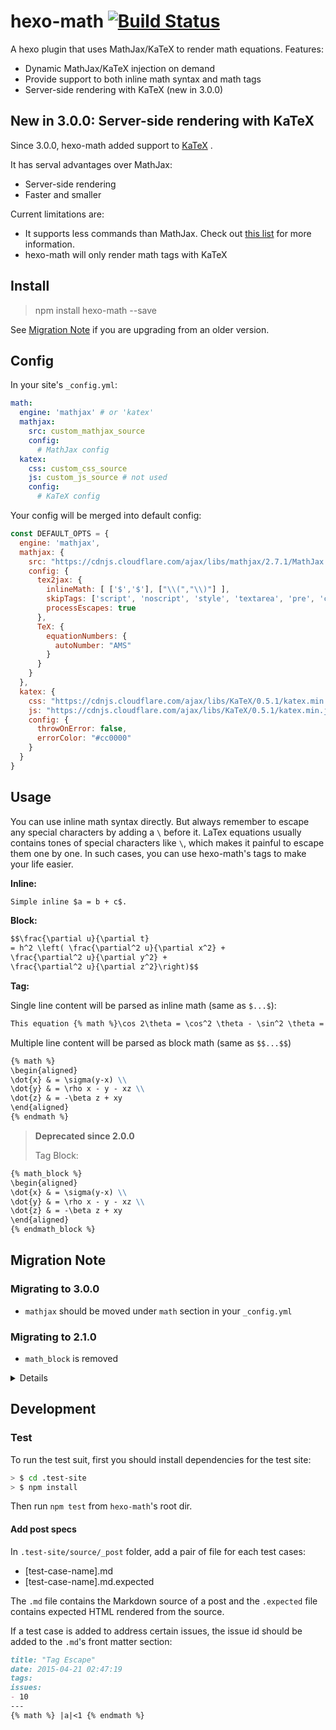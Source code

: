hexo-math [![Build Status](https://travis-ci.org/hexojs/hexo-math.svg?branch=master)](https://travis-ci.org/hexojs/hexo-math)
===================

A hexo plugin that uses MathJax/KaTeX to render math equations. Features:

* Dynamic MathJax/KaTeX injection on demand
* Provide support to both inline math syntax and math tags
* Server-side rendering with KaTeX (new in 3.0.0)

## New in 3.0.0: Server-side rendering with KaTeX

Since 3.0.0, hexo-math added support to [KaTeX](https://github.com/Khan/KaTeX) .

It has serval advantages over MathJax:

* Server-side rendering
* Faster and smaller

Current limitations are:
* It supports less commands than MathJax. Check out [this list](https://github.com/Khan/KaTeX/wiki/Function-Support-in-KaTeX) for more information.
* hexo-math will only render math tags with KaTeX

## Install

> npm install hexo-math --save

See [Migration Note](#migration-note) if you are upgrading from an older version.

## Config

In your site's `_config.yml`:

```yaml
math:
  engine: 'mathjax' # or 'katex'
  mathjax:
    src: custom_mathjax_source
    config:
      # MathJax config
  katex:
    css: custom_css_source
    js: custom_js_source # not used
    config:
      # KaTeX config
```

Your config will be merged into default config:
```js
const DEFAULT_OPTS = {
  engine: 'mathjax',
  mathjax: {
    src: "https://cdnjs.cloudflare.com/ajax/libs/mathjax/2.7.1/MathJax.js",
    config: {
      tex2jax: {
        inlineMath: [ ['$','$'], ["\\(","\\)"] ],
        skipTags: ['script', 'noscript', 'style', 'textarea', 'pre', 'code'],
        processEscapes: true
      },
      TeX: {
        equationNumbers: {
          autoNumber: "AMS"
        }
      }
    }
  },
  katex: {
    css: "https://cdnjs.cloudflare.com/ajax/libs/KaTeX/0.5.1/katex.min.css",
    js: "https://cdnjs.cloudflare.com/ajax/libs/KaTeX/0.5.1/katex.min.js",
    config: {
      throwOnError: false,
      errorColor: "#cc0000"
    }
  }  
}
```

## Usage

You can use inline math syntax directly. But always remember to escape any special characters by adding a ```\``` before it.
LaTex equations usually contains tones of special characters like ```\```, which makes it painful to escape them one by one. In such cases, you can use hexo-math's tags to make your life easier.

**Inline:**

```markdown
Simple inline $a = b + c$.
```

**Block:**

```markdown
$$\frac{\partial u}{\partial t}
= h^2 \left( \frac{\partial^2 u}{\partial x^2} +
\frac{\partial^2 u}{\partial y^2} +
\frac{\partial^2 u}{\partial z^2}\right)$$
```

**Tag:**

Single line content will be parsed as inline math (same as `$...$`):
```markdown
This equation {% math %}\cos 2\theta = \cos^2 \theta - \sin^2 \theta =  2 \cos^2 \theta - 1 {% endmath %} is inline.
```

Multiple line content will be parsed as block math (same as `$$...$$`)
```markdown
{% math %}
\begin{aligned}
\dot{x} & = \sigma(y-x) \\
\dot{y} & = \rho x - y - xz \\
\dot{z} & = -\beta z + xy
\end{aligned}
{% endmath %}
```

> **Deprecated since 2.0.0**
> 
> Tag Block:

```markdown
{% math_block %}
\begin{aligned}
\dot{x} & = \sigma(y-x) \\
\dot{y} & = \rho x - y - xz \\
\dot{z} & = -\beta z + xy
\end{aligned}
{% endmath_block %}
```

## Migration Note

### Migrating to 3.0.0

* `mathjax` should be moved under `math` section in your `_config.yml`


### Migrating to 2.1.0

* `math_block` is removed

<details>

### Migrating to 2.0.0

* `math_block` is deprecated (but still usable. This won't break your site)
* `math` block is used to handle both inline and block math due to breaking changes made since Hexo 3.x. (This will break your site if you're using `math` block)

Since Hexo 3.x, nunjucks is used as tag engine instead of swig. Syntax like this won't work any more:

```markdown
{% math \frac{|ax + by + c|}{\sqrt{a^{2}+b^{2}}} %}
```

Instead, you should use open and close tag since this version:
```markdown
{% math %}\frac{|ax + by + c|}{\sqrt{a^{2}+b^{2}}} {% endmath %}
```

Change all your `math` tags accordingly.

### Migrating to 1.0.6

**!!!IMPORTANT!!!**

Since 1.0.6, hexo-math uses a different approach to inject MathJax into your site. MathJax will be injected on-the-fly and on-demand. This means:

* **You are no longer required to run `hexo math install`**
* MathJax will not be loaded on pages without math tags allowing faster loading speed.

If you have run `hexo math install` before, please **do run:**

```
$ hexo math
```

This will clean up previous installation. Or you can re-install your theme if for some reason this does not work.



### From 1.0.4 to 1.0.5 (Support Hexo 3.0)

Hexo 3.0 introduces multiple breaking changes. Versions before 1.0.5 won't work with it.
The following changes are made since 1.0.5 to adapt the new 3.0 API:

* Block math tag renamed from `math-block` to `math_block`

### From 1.0.3 and before

Since 1.0.4, MathJax scripts will be injected in `<body>` section instead of `<head>` section.
Before you update `hexo-math` to newer version, you should run:

> $ hexo math uninstall

After `hexo-math` is updated, run install again:

> $ hexo math install

</details>

## Development

### Test

To run the test suit, first you should install dependencies for the test site:

```bash
> $ cd .test-site
> $ npm install
```

Then run `npm test` from `hexo-math`'s root dir.

#### Add post specs

In `.test-site/source/_post` folder, add a pair of file for each test cases:

* [test-case-name].md
* [test-case-name].md.expected

The `.md` file contains the Markdown source of a post and the `.expected` file contains expected HTML rendered from the source.

If a test case is added to address certain issues, the issue id should be added to the `.md`'s front matter section:

```markdown
title: "Tag Escape"
date: 2015-04-21 02:47:19
tags:
issues:
- 10
---
{% math %} |a|<1 {% endmath %}
```
